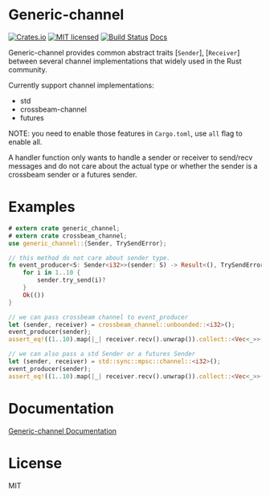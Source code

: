 # Generic-channel
[![Crates.io](https://img.shields.io/crates/v/generic-channel.svg)](https://crates.io/crates/generic-channel)
[![MIT licensed](https://img.shields.io/badge/license-MIT-blue.svg)](LICENSE)
[![Build Status](https://travis-ci.org/jjyr/generic-channel.svg?branch=master)](https://travis-ci.org/jjyr/generic-channel)
[Docs](https://docs.rs/generic-channel)

Generic-channel provides common abstract traits [`Sender`], [`Receiver`] between several channel implementations that widely used in the Rust community.

Currently support channel implementations:

* std
* crossbeam-channel
* futures

NOTE: you need to enable those features in `Cargo.toml`, use `all` flag to enable all.

A handler function only wants to handle a sender or receiver to send/recv messages and do not
care about the actual type or whether the sender is a crossbeam sender or a futures sender.

# Examples

```rust
# extern crate generic_channel;
# extern crate crossbeam_channel;
use generic_channel::{Sender, TrySendError};

// this method do not care about sender type.
fn event_producer<S: Sender<i32>>(sender: S) -> Result<(), TrySendError<i32>> {
    for i in 1..10 {
        sender.try_send(i)?
    }
    Ok(())
}

// we can pass crossbeam channel to event_producer
let (sender, receiver) = crossbeam_channel::unbounded::<i32>();
event_producer(sender);
assert_eq!((1..10).map(|_| receiver.recv().unwrap()).collect::<Vec<_>>(), (1..10).collect::<Vec<_>>());

// we can also pass a std Sender or a futures Sender
let (sender, receiver) = std::sync::mpsc::channel::<i32>();
event_producer(sender);
assert_eq!((1..10).map(|_| receiver.recv().unwrap()).collect::<Vec<_>>(), (1..10).collect::<Vec<_>>());
```

# Documentation

[Generic-channel Documentation](https://docs.rs/generic-channel)

# License

MIT

